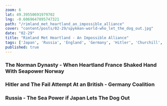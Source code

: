 ```yaml
---
zoom: 6
lat: 49.39550691979702
lng: -0.6069647895747321
path: "/rimland_met_heartland_an_impossible_alliance"
cover: "content/posts/02-29/spykman-world-who_let_the_dog_out.jpg"
date: "02-29"
title: "Rimland Met Heartland - An Impossible Alliance"
tags: ['Japan', 'Russia', 'England', 'Germany', 'Hitler', 'Churchill', 'Spykman World','Nicholas Spykman']  
published: true
---
```

### The Norman Dynasty - When Heartland France Shaked Hand With Seapower Norway

### Hitler and The Fail Attempt At an British - Germany Coalition

### Russia - The Sea Power if Japan Lets The Dog Out